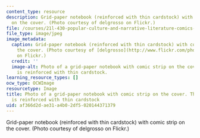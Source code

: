 ```yaml
---
content_type: resource
description: Grid-paper notebook (reinforced with thin cardstock) with comic strip
  on the cover. (Photo courtesy of delgrosso on Flickr.)
file: /courses/21l-430-popular-culture-and-narrative-literature-comics-and-culture-fall-2010/af366d2dae31a4b02df5020144371379_21l-430f10-th.jpg
file_type: image/jpeg
image_metadata:
  caption: Grid-paper notebook (reinforced with thin cardstock) with comic strip on
    the cover. (Photo courtesy of [delgrosso](http://www.flickr.com/photos/delgrossodotcom/3528094533/)
    on Flickr.)
  credit: ''
  image-alt: Photo of a grid-paper notebook with comic strip on the cover. The notebook
    is reinforced with thin cardstock.
learning_resource_types: []
ocw_type: OCWImage
resourcetype: Image
title: Photo of a grid-paper notebook with comic strip on the cover. The notebook
  is reinforced with thin cardstock
uid: af366d2d-ae31-a4b0-2df5-020144371379
---
```

Grid-paper notebook (reinforced with thin cardstock) with comic strip on the cover. (Photo courtesy of delgrosso on Flickr.)

